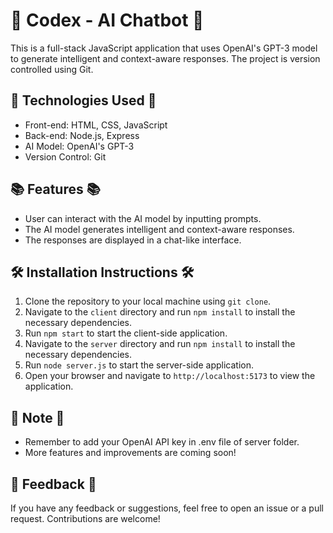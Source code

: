 # 🤖 Codex - AI Chatbot 🤖

This is a full-stack JavaScript application that uses OpenAI's GPT-3 model to generate intelligent and context-aware responses. The project is version controlled using Git.

## 🚀 Technologies Used 🚀

-   Front-end: HTML, CSS, JavaScript
-   Back-end: Node.js, Express
-   AI Model: OpenAI's GPT-3
-   Version Control: Git

## 📚 Features 📚

-   User can interact with the AI model by inputting prompts.
-   The AI model generates intelligent and context-aware responses.
-   The responses are displayed in a chat-like interface.

## 🛠️ Installation Instructions 🛠️

1. Clone the repository to your local machine using `git clone`.
2. Navigate to the `client` directory and run `npm install` to install the necessary dependencies.
3. Run `npm start` to start the client-side application.
4. Navigate to the `server` directory and run `npm install` to install the necessary dependencies.
5. Run `node server.js` to start the server-side application.
6. Open your browser and navigate to `http://localhost:5173` to view the application.

## 📝 Note 📝

-   Remember to add your OpenAI API key in .env file of server folder.
-   More features and improvements are coming soon!

## 📮 Feedback 📮

If you have any feedback or suggestions, feel free to open an issue or a pull request. Contributions are welcome!

